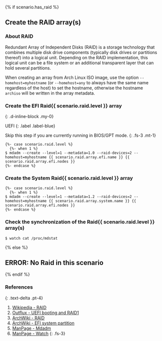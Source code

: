 {% if scenario.has_raid %}
## Create the RAID array(s)

### About RAID

Redundant Array of Independent Disks (RAID) is a storage technology that combines multiple disk drive components (typically disk drives or partitions thereof) into a logical unit. Depending on the RAID implementation, this logical unit can be a file system or an additional transparent layer that can hold several partitions.

When creating an array from Arch Linux ISO image, use the option `--homehost=myhostname` (or `--homehost=any` to always have the same name regardless of the host) to set the hostname, otherwise the hostname `archiso` will be written in the array metadata.

### Create the EFI Raid{{ scenario.raid.level }} array
{: .d-inline-block .my-0}

UEFI
{: .label .label-blue}

Skip this step if you are currently running in BIOS/GPT mode.
{: .fs-3 .mt-1}

```
{%- case scenario.raid.level %}
  {%- when 1 %}
$ mdadm --create --level=1 --metadata=1.0 --raid-devices=2 --homehost=myhostname {{ scenario.raid.array.efi.name }} {{ scenario.raid.array.efi.nodes }}
{%- endcase %}
```

### Create the System Raid{{ scenario.raid.level }} array
```
{%- case scenario.raid.level %}
  {%- when 1 %}
$ mdadm --create --level=1 --metadata=1.2 --raid-devices=2 --homehost=myhostname {{ scenario.raid.array.system.name }} {{ scenario.raid.array.efi.nodes }}
{%- endcase %}
```

### Check the synchronization of the Raid{{ scenario.raid.level }} array(s)
```
$ watch cat /proc/mdstat
```
{% else %}
## ERROR: No Raid in this scenario
{% endif %}

### References
{: .text-delta .pt-4}

1. [Wikipedia - RAID](https://en.wikipedia.org/wiki/RAID)
1. [Outflux - UEFI booting and RAID1](https://outflux.net/blog/archives/2018/04/19/uefi-booting-and-raid1/)
1. [ArchWiki - RAID](https://wiki.archlinux.org/index.php/RAID)
1. [ArchWiki - EFI system partition](https://wiki.archlinux.org/index.php/EFI_system_partition#ESP_on_software_RAID1)
1. [ManPage - Mdadm](https://jlk.fjfi.cvut.cz/arch/manpages/man/core/mdadm/mdadm.8.en)
1. [ManPage - Watch](https://jlk.fjfi.cvut.cz/arch/manpages/man/core/procps-ng/watch.1.en)
{: .fs-3}
